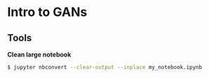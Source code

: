 # Intro to GANs

## Tools

**Clean large notebook**
```bash
$ jupyter nbconvert --clear-output --inplace my_notebook.ipynb
```